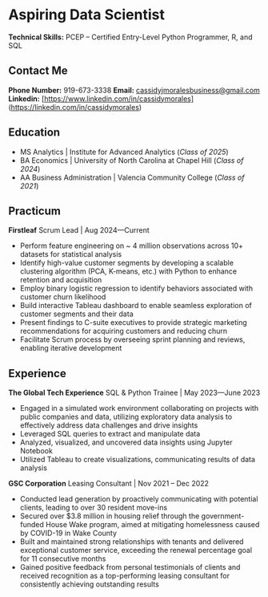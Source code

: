 # Aspiring Data Scientist

**Technical Skills:** PCEP – Certified Entry-Level Python Programmer, R, and SQL
## Contact Me
**Phone Number:** 919-673-3338
**Email:** cassidyjmoralesbusiness@gmail.com
**Linkedin:** [https://www.linkedin.com/in/cassidymorales] (https://linkedin.com/in/cassidymorales)

## Education
- MS Analytics | Institute for Advanced Analytics (_Class of 2025_)
- BA Economics | University of North Carolina at Chapel Hill	(_Class of 2024_)
- AA Business Administration | Valencia Community College (_Class of 2021_)

## Practicum
**Firstleaf**
Scrum Lead |	Aug 2024—Current

- Perform feature engineering on ~ 4 million observations across 10+ datasets for statistical analysis
- Identify high-value customer segments by developing a scalable clustering algorithm (PCA, K-means, etc.) with Python to enhance retention and acquisition
- Employ binary logistic regression to identify behaviors associated with customer churn likelihood
- Build interactive Tableau dashboard to enable seamless exploration of customer segments and their data
- Present findings to C-suite executives to provide strategic marketing recommendations for acquiring customers and reducing churn
- Facilitate Scrum process by overseeing sprint planning and reviews, enabling iterative development

## Experience
**The Global Tech Experience**
SQL & Python Trainee |	May 2023—June 2023
- Engaged in a simulated work environment collaborating on projects with public companies and data, utilizing exploratory data analysis to effectively address data challenges and drive insights
- Leveraged SQL queries to extract and manipulate data
- Analyzed, visualized, and uncovered data insights using Jupyter Notebook
- Utilized Tableau to create visualizations, communicating results of data analysis

**GSC Corporation**
Leasing Consultant | Nov 2021 – Dec 2022

- Conducted lead generation by proactively communicating with potential clients, leading to over 30 resident move-ins
- Secured over $3.8 million in housing relief through the government-funded House Wake program, aimed at mitigating homelessness caused by COVID-19 in Wake County
- Built and maintained strong relationships with tenants and delivered exceptional customer service, exceeding the renewal percentage goal for 11 consecutive months
- Gained positive feedback from personal testimonials of clients and received recognition as a top-performing leasing consultant for consistently achieving outstanding results






